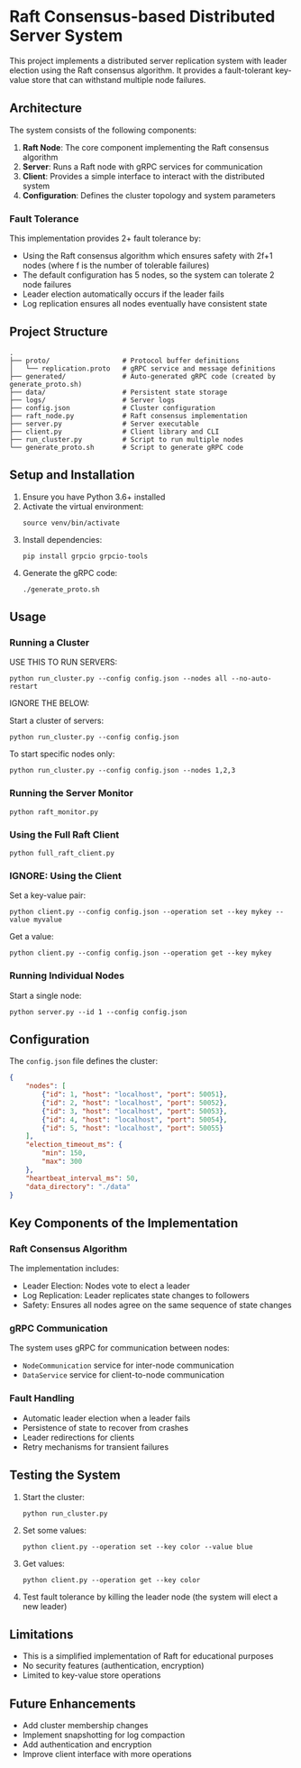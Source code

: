 # Raft Consensus-based Distributed Server System

This project implements a distributed server replication system with leader election using the Raft consensus algorithm. It provides a fault-tolerant key-value store that can withstand multiple node failures.

## Architecture

The system consists of the following components:

1. **Raft Node**: The core component implementing the Raft consensus algorithm
2. **Server**: Runs a Raft node with gRPC services for communication
3. **Client**: Provides a simple interface to interact with the distributed system
4. **Configuration**: Defines the cluster topology and system parameters

### Fault Tolerance

This implementation provides 2+ fault tolerance by:
- Using the Raft consensus algorithm which ensures safety with 2f+1 nodes (where f is the number of tolerable failures)
- The default configuration has 5 nodes, so the system can tolerate 2 node failures
- Leader election automatically occurs if the leader fails
- Log replication ensures all nodes eventually have consistent state

## Project Structure

```
.
├── proto/                  # Protocol buffer definitions
│   └── replication.proto   # gRPC service and message definitions
├── generated/              # Auto-generated gRPC code (created by generate_proto.sh)
├── data/                   # Persistent state storage
├── logs/                   # Server logs
├── config.json             # Cluster configuration 
├── raft_node.py            # Raft consensus implementation
├── server.py               # Server executable
├── client.py               # Client library and CLI
├── run_cluster.py          # Script to run multiple nodes
└── generate_proto.sh       # Script to generate gRPC code
```

## Setup and Installation

1. Ensure you have Python 3.6+ installed
2. Activate the virtual environment:
   ```
   source venv/bin/activate
   ```
3. Install dependencies:
   ```
   pip install grpcio grpcio-tools
   ```
4. Generate the gRPC code:
   ```
   ./generate_proto.sh
   ```

## Usage

### Running a Cluster

USE THIS TO RUN SERVERS:
 
```
python run_cluster.py --config config.json --nodes all --no-auto-restart
```

IGNORE THE BELOW:

Start a cluster of servers:

```
python run_cluster.py --config config.json
```

To start specific nodes only:

```
python run_cluster.py --config config.json --nodes 1,2,3
```


### Running the Server Monitor
 
```
python raft_monitor.py
```

### Using the Full Raft Client

```
python full_raft_client.py
```

### IGNORE: Using the Client


Set a key-value pair:

```
python client.py --config config.json --operation set --key mykey --value myvalue
```

Get a value:

```
python client.py --config config.json --operation get --key mykey
```

### Running Individual Nodes

Start a single node:

```
python server.py --id 1 --config config.json
```

## Configuration

The `config.json` file defines the cluster:

```json
{
    "nodes": [
        {"id": 1, "host": "localhost", "port": 50051},
        {"id": 2, "host": "localhost", "port": 50052},
        {"id": 3, "host": "localhost", "port": 50053},
        {"id": 4, "host": "localhost", "port": 50054},
        {"id": 5, "host": "localhost", "port": 50055}
    ],
    "election_timeout_ms": {
        "min": 150,
        "max": 300
    },
    "heartbeat_interval_ms": 50,
    "data_directory": "./data"
}
```

## Key Components of the Implementation

### Raft Consensus Algorithm

The implementation includes:
- Leader Election: Nodes vote to elect a leader
- Log Replication: Leader replicates state changes to followers
- Safety: Ensures all nodes agree on the same sequence of state changes

### gRPC Communication

The system uses gRPC for communication between nodes:
- `NodeCommunication` service for inter-node communication
- `DataService` service for client-to-node communication

### Fault Handling

- Automatic leader election when a leader fails
- Persistence of state to recover from crashes
- Leader redirections for clients
- Retry mechanisms for transient failures

## Testing the System

1. Start the cluster:
   ```
   python run_cluster.py
   ```

2. Set some values:
   ```
   python client.py --operation set --key color --value blue
   ```

3. Get values:
   ```
   python client.py --operation get --key color
   ```

4. Test fault tolerance by killing the leader node (the system will elect a new leader)

## Limitations

- This is a simplified implementation of Raft for educational purposes
- No security features (authentication, encryption)
- Limited to key-value store operations

## Future Enhancements

- Add cluster membership changes
- Implement snapshotting for log compaction
- Add authentication and encryption
- Improve client interface with more operations
